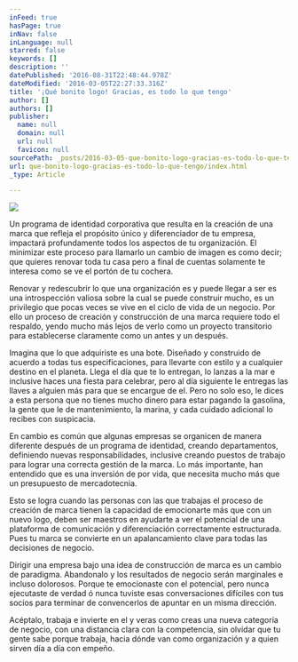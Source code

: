 ```yaml
---
inFeed: true
hasPage: true
inNav: false
inLanguage: null
starred: false
keywords: []
description: ''
datePublished: '2016-08-31T22:48:44.978Z'
dateModified: '2016-03-05T22:27:33.316Z'
title: '¡Qué bonito logo! Gracias, es todo lo que tengo'
author: []
authors: []
publisher:
  name: null
  domain: null
  url: null
  favicon: null
sourcePath: _posts/2016-03-05-que-bonito-logo-gracias-es-todo-lo-que-tengo.md
url: que-bonito-logo-gracias-es-todo-lo-que-tengo/index.html
_type: Article

---
```

![](https://the-grid-user-content.s3-us-west-2.amazonaws.com/9f7a8a5f-43de-48ef-afd1-0c0d2151b6a0.jpg)

Un programa de identidad corporativa que resulta en la creación de una marca que refleja el propósito único y diferenciador de tu empresa, impactará profundamente todos los aspectos de tu organización. El minimizar este proceso para llamarlo un cambio de imagen es como decir; que quieres renovar toda tu casa pero a final de cuentas solamente te interesa como se ve el portón de tu cochera.

Renovar y redescubrir lo que una organización es y puede llegar a ser es una introspección valiosa sobre la cual se puede construir mucho, es un privilegio que pocas veces se vive en el ciclo de vida de un negocio. Por ello un proceso de creación y construcción de una marca requiere todo el respaldo, yendo mucho más lejos de verlo como un proyecto transitorio para establecerse claramente como un antes y un después.

Imagina que lo que adquiriste es una bote. Diseñado y construido de acuerdo a todas tus especificaciones, para llevarte con estilo y a cualquier destino en el planeta. Llega el día que te lo entregan, lo lanzas a la mar e inclusive haces una fiesta para celebrar, pero al día siguiente le entregas las llaves a alguien más para que se encargue de el. Pero no solo eso, le dices a esta persona que no tienes mucho dinero para estar pagando la gasolina, la gente que le de mantenimiento, la marina, y cada cuidado adicional lo recibes con suspicacia.

En cambio es común que algunas empresas se organicen de manera diferente después de un programa de identidad, creando departamentos, definiendo nuevas responsabilidades, inclusive creando puestos de trabajo para lograr una correcta gestión de la marca. Lo más importante, han entendido que es una inversión de por vida, que necesita mucho más que un presupuesto de mercadotecnia.

Esto se logra cuando las personas con las que trabajas el proceso de creación de marca tienen la capacidad de emocionarte más que con un nuevo logo, deben ser maestros en ayudarte a ver el potencial de una plataforma de comunicación y diferenciación correctamente estructurada. Pues tu marca se convierte en un apalancamiento clave para todas las decisiones de negocio.

Dirigir una empresa bajo una idea de construcción de marca es un cambio de paradigma. Abandonalo y los resultados de negocio serán marginales e incluso dolorosos. Porque te emocionaste con el potencial, pero nunca ejecutaste de verdad ó nunca tuviste esas conversaciones difíciles con tus socios para terminar de convencerlos de apuntar en un misma dirección.

Acéptalo, trabaja e invierte en el y veras como creas una nueva categoría de negocio, con una distancia clara con la competencia, sin olvidar que tu gente sabe porque trabaja, hacia dónde van como organización y a quien sirven día a día con empeño.